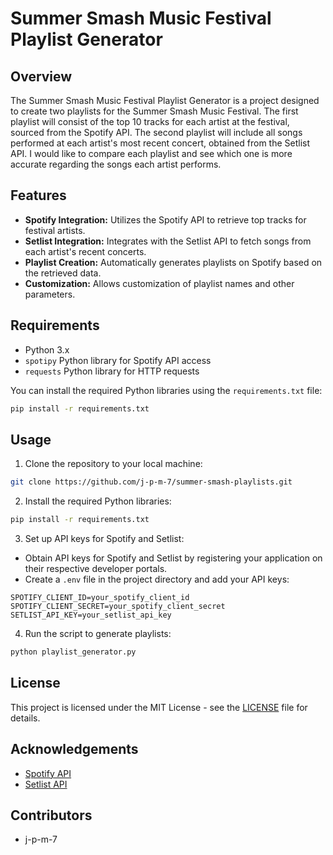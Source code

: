 # Summer Smash Music Festival Playlist Generator

## Overview

The Summer Smash Music Festival Playlist Generator is a project designed to create two playlists for the Summer Smash Music Festival. The first playlist will consist of the top 10 tracks for each artist at the festival, sourced from the Spotify API. The second playlist will include all songs performed at each artist's most recent concert, obtained from the Setlist API. I would like to compare each playlist and see which one is more accurate regarding the songs each artist performs.

## Features

- **Spotify Integration:** Utilizes the Spotify API to retrieve top tracks for festival artists.
- **Setlist Integration:** Integrates with the Setlist API to fetch songs from each artist's recent concerts.
- **Playlist Creation:** Automatically generates playlists on Spotify based on the retrieved data.
- **Customization:** Allows customization of playlist names and other parameters.

## Requirements

- Python 3.x
- `spotipy` Python library for Spotify API access
- `requests` Python library for HTTP requests

You can install the required Python libraries using the `requirements.txt` file:

```bash
pip install -r requirements.txt
```

## Usage

1. Clone the repository to your local machine:

```bash
git clone https://github.com/j-p-m-7/summer-smash-playlists.git
```

2. Install the required Python libraries:

```bash
pip install -r requirements.txt
```

3. Set up API keys for Spotify and Setlist:

- Obtain API keys for Spotify and Setlist by registering your application on their respective developer portals.
- Create a `.env` file in the project directory and add your API keys:

```plaintext
SPOTIFY_CLIENT_ID=your_spotify_client_id
SPOTIFY_CLIENT_SECRET=your_spotify_client_secret
SETLIST_API_KEY=your_setlist_api_key
```

4. Run the script to generate playlists:

```bash
python playlist_generator.py
```

## License

This project is licensed under the MIT License - see the [LICENSE](LICENSE) file for details.

## Acknowledgements

- [Spotify API](https://developer.spotify.com/documentation/web-api/)
- [Setlist API](https://api.setlist.fm/docs/1.0/index.html)

## Contributors

- j-p-m-7